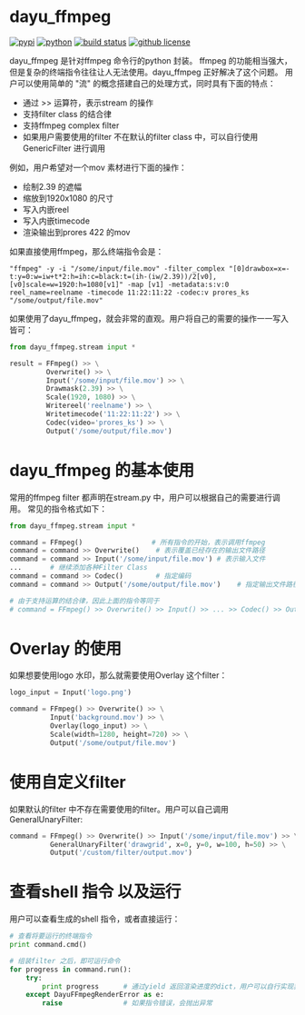 # dayu_ffmpeg

[![pypi](https://img.shields.io/badge/pypi-0.3-blue.svg)](https://pypi.org/project/dayu-ffmpeg/)
[![python](https://img.shields.io/badge/python-2.7-blue.svg)]()
[![build status](https://travis-ci.org/phenom-films/dayu_ffmpeg.svg?branch=master)](https://travis-ci.org/phenom-films/dayu_ffmpeg)
[![github license](https://img.shields.io/github/license/mashape/apistatus.svg)](https://github.com/phenom-films/dayu_ffmpeg/blob/master/license)

dayu_ffmpeg 是针对ffmpeg 命令行的python 封装。
ffmpeg 的功能相当强大，但是复杂的终端指令往往让人无法使用。dayu_ffmpeg 正好解决了这个问题。
用户可以使用简单的 "流" 的概念搭建自己的处理方式，同时具有下面的特点：

* 通过 >> 运算符，表示stream 的操作
* 支持filter class 的结合律
* 支持ffmpeg complex filter
* 如果用户需要使用的filter 不在默认的filter class 中，可以自行使用GenericFilter 进行调用

例如，用户希望对一个mov 素材进行下面的操作：

* 绘制2.39 的遮幅
* 缩放到1920x1080 的尺寸
* 写入内嵌reel
* 写入内嵌timecode
* 渲染输出到prores 422 的mov

如果直接使用ffmpeg，那么终端指令会是：
```shell
"ffmpeg" -y -i "/some/input/file.mov" -filter_complex "[0]drawbox=x=-t:y=0:w=iw+t*2:h=ih:c=black:t=(ih-(iw/2.39))/2[v0],[v0]scale=w=1920:h=1080[v1]" -map [v1] -metadata:s:v:0 reel_name=reelname -timecode 11:22:11:22 -codec:v prores_ks "/some/output/file.mov"
```

如果使用了dayu_ffmpeg，就会非常的直观。用户将自己的需要的操作一一写入皆可：
```python
from dayu_ffmpeg.stream input *

result = FFmpeg() >> \
         Overwrite() >> \
         Input('/some/input/file.mov') >> \
         Drawmask(2.39) >> \
         Scale(1920, 1080) >> \
         Writereel('reelname') >> \
         Writetimecode('11:22:11:22') >> \
         Codec(video='prores_ks') >> \
         Output('/some/output/file.mov')
```


# dayu_ffmpeg 的基本使用

常用的ffmpeg filter 都声明在stream.py 中，用户可以根据自己的需要进行调用。
常见的指令格式如下：
```python
from dayu_ffmpeg.stream input *

command = FFmpeg()                 # 所有指令的开始，表示调用ffmpeg
command = command >> Overwrite()    # 表示覆盖已经存在的输出文件路径
command = command >> Input('/some/input/file.mov') # 表示输入文件
...       # 继续添加各种Filter Class
command = command >> Codec()        # 指定编码
command = command >> Output('/some/output/file.mov')    # 指定输出文件路径

# 由于支持运算的结合律，因此上面的指令等同于
# command = FFmpeg() >> Overwrite() >> Input() >> ... >> Codec() >> Output()
```


# Overlay 的使用

如果想要使用logo 水印，那么就需要使用Overlay 这个filter：
```python
logo_input = Input('logo.png')

command = FFmpeg() >> Overwrite() >> \
          Input('background.mov') >> \
          Overlay(logo_input) >> \
          Scale(width=1280, height=720) >> \
          Output('/some/output/file.mov')
```

# 使用自定义filter
如果默认的filter 中不存在需要使用的filter。用户可以自己调用GeneralUnaryFilter:
```python
command = FFmpeg() >> Overwrite() >> Input('/some/input/file.mov') >> \
          GeneralUnaryFilter('drawgrid', x=0, y=0, w=100, h=50) >> \
          Output('/custom/filter/output.mov')
```


# 查看shell 指令 以及运行

用户可以查看生成的shell 指令，或者直接运行：
```python
# 查看将要运行的终端指令
print command.cmd()

# 组装filter 之后，即可运行命令
for progress in command.run():
    try:
        print progress      # 通过yield 返回渲染进度的dict，用户可以自行实现非阻塞进度条
    except DayuFFmpegRenderError as e:
        raise               # 如果指令错误，会抛出异常
```